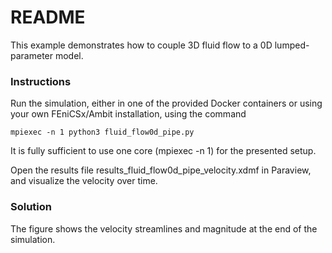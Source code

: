 # README #

This example demonstrates how to couple 3D fluid flow to a 0D lumped-parameter model.


### Instructions ###

Run the simulation, either in one of the provided Docker containers or using your own FEniCSx/Ambit installation, using the command
```
mpiexec -n 1 python3 fluid_flow0d_pipe.py
```
It is fully sufficient to use one core (mpiexec -n 1) for the presented setup.

Open the results file results_fluid_flow0d_pipe_velocity.xdmf in Paraview, and visualize the velocity over time.

### Solution

The figure shows the velocity streamlines and magnitude at the end of the simulation.
